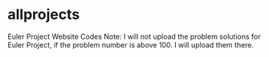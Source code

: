 # allprojects

Euler Project Website Codes
Note: I will not upload the problem solutions for Euler Project, if the problem number is above 100. I will upload them there.
